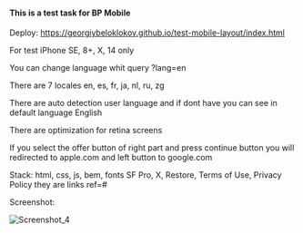 #### This is a test task for BP Mobile

Deploy:  https://georgiybeloklokov.github.io/test-mobile-layout/index.html

For test iPhone SE, 8+, X, 14 only

You can change language whit query ?lang=en

There are 7 locales en, es, fr, ja, nl, ru, zg

There are auto detection user language and if dont have you can see in default language English

There are optimization for retina screens

If you select the offer button  of right part and press continue button you will redirected to apple.com and left button to google.com

Stack: html, css, js, bem, fonts  SF Pro,  X, Restore, Terms of Use, Privacy Policy they are links ref=#

Screenshot:

![Screenshot_4](https://user-images.githubusercontent.com/77876368/226343876-62a76f67-7c26-4881-9411-192742ff0b35.jpg)
